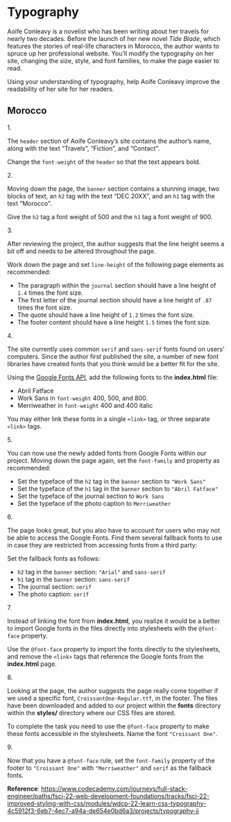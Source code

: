 # Typography

Aoife Conleavy is a novelist who has been writing about her travels for
nearly two decades. Before the launch of her new novel *Tide Blade*,
which features the stories of real-life characters in Morocco, the
author wants to spruce up her professional website. You’ll modify the
typography on her site, changing the size, style, and font families, to
make the page easier to read.

Using your understanding of typography, help Aoife Conleavy improve the
readability of her site for her readers.



## Morocco

1\.

The `header` section of Aoife Conleavy’s site contains the author’s
name, along with the text “Travels”, “Fiction”, and “Contact”.

Change the `font-weight` of the `header` so that the text appears bold.

2\.

Moving down the page, the `banner` section contains a stunning image,
two blocks of text, an `h2` tag with the text “DEC 20XX”, and an `h1`
tag with the text “Morocco”.

Give the `h2` tag a font weight of 500 and the `h1` tag a font weight of
900.

3\.

After reviewing the project, the author suggests that the line height
seems a bit off and needs to be altered throughout the page.

Work down the page and set `line-height` of the following page elements
as recommended:

- The paragraph within the `journal` section should have a line height
  of `1.4` times the font size.
- The first letter of the journal section should have a line height of
  `.87` times the font size.
- The quote should have a line height of `1.2` times the font size.
- The footer content should have a line height `1.5` times the font
  size.

4\.

The site currently uses common `serif` and `sans-serif` fonts found on
users’ computers. Since the author first published the site, a number of
new font libraries have created fonts that you think would be a better
fit for the site.

Using the <a href="https://fonts.google.com/"
class="e14vpv2g1 gamut-xro1w8-ResetElement-Anchor-AnchorBase e1bhhzie0"
target="_blank" rel="noopener">Google Fonts API</a>, add the following
fonts to the **index.html** file:

- Abril Fatface
- Work Sans in `font-weight` 400, 500, and 800.
- Merriweather in `font-weight` 400 and 400 italic

You may either link these fonts in a single `<link>` tag, or three
separate `<link>` tags.

5\.

You can now use the newly added fonts from Google Fonts within our
project. Moving down the page again, set the `font-family` and property
as recommended:

- Set the typeface of the `h2` tag in the `banner` section to
  `"Work Sans"`
- Set the typeface of the `h1` tag in the `banner` section to
  `"Abril Fatface"`
- Set the typeface of the journal section to `Work Sans`
- Set the typeface of the photo caption to `Merriweather`

6\.

The page looks great, but you also have to account for users who may not
be able to access the Google Fonts. Find them several fallback fonts to
use in case they are restricted from accessing fonts from a third party:

Set the fallback fonts as follows:

- `h2` tag in the `banner` section: `"Arial"` and `sans-serif`
- `h1` tag in the `banner` section: `sans-serif`
- The journal section: `serif`
- The photo caption: `serif`

7\.

Instead of linking the font from **index.html**, you realize it would be
a better to import Google fonts in the files directly into stylesheets
with the `@font-face` property.

Use the `@font-face` property to import the fonts directly to the
stylesheets, and remove the `<link>` tags that reference the Google
fonts from the **index.html** page.

8\.

Looking at the page, the author suggests the page really come together
if we used a specific font, `CroissantOne-Regular.ttf`, in the footer.
The files have been downloaded and added to our project within the
**fonts** directory within the **styles/** directory where our CSS files
are stored.

To complete the task you need to use the `@font-face` property to make
these fonts accessible in the stylesheets. Name the font
`"Croissant One"`.

9\.

Now that you have a `@font-face` rule, set the `font-family` property of
the footer to `"Croissant One"` with `"Merriweather"` and `serif` as the
fallback fonts.

**Reference**: https://www.codecademy.com/journeys/full-stack-engineer/paths/fscj-22-web-development-foundations/tracks/fscj-22-improved-styling-with-css/modules/wdcp-22-learn-css-typography-4c5912f3-6eb7-4ec7-a94a-de654e0bd6a3/projects/typography-ii

